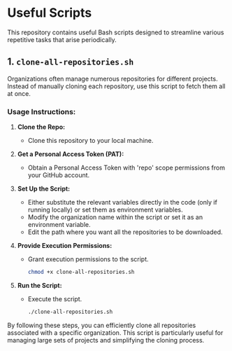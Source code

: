 # Useful Scripts

This repository contains useful Bash scripts designed to streamline various repetitive tasks that arise periodically.

## 1. `clone-all-repositories.sh`

Organizations often manage numerous repositories for different projects. Instead of manually cloning each repository, use this script to fetch them all at once.

### Usage Instructions:

1. **Clone the Repo:**
   - Clone this repository to your local machine.

2. **Get a Personal Access Token (PAT):**
   - Obtain a Personal Access Token with 'repo' scope permissions from your GitHub account.

3. **Set Up the Script:**
   - Either substitute the relevant variables directly in the code (only if running locally) or set them as environment variables.
   - Modify the organization name within the script or set it as an environment variable.
   - Edit the path where you want all the repositories to be downloaded.

4. **Provide Execution Permissions:**
   - Grant execution permissions to the script.
     ```bash
     chmod +x clone-all-repositories.sh
     ```

5. **Run the Script:**
   - Execute the script.
     ```bash
     ./clone-all-repositories.sh
     ```

By following these steps, you can efficiently clone all repositories associated with a specific organization. This script is particularly useful for managing large sets of projects and simplifying the cloning process.
